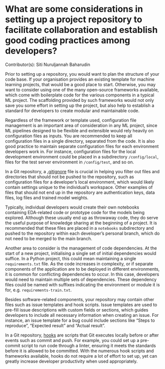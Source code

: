 # What are some considerations in setting up a project repository to facilitate collaboration and establish good coding practices among developers?

Contributor(s): Siti Nuruljannah Baharudin

Prior to setting up a repository, you would want to plan the structure of your code base. If your organisation provides an existing template for machine learning projects, that would be a good place to start. Otherwise, you may want to consider using one of the many open-source frameworks available, which come with boilerplate code for the various components in a typical ML project. The scaffolding provided by such frameworks would not only save you some effort in setting up the project, but also help to establish a standard for developers to create modular and maintainable code.

Regardless of the framework or template used, configuration file management is an important area of consideration in any ML project, since ML pipelines designed to be flexible and extensible would rely heavily on configuration files as inputs. You are recommended to keep all configuration files in a single directory, separated from the code. It is also good practice to maintain separate configuration files for each environment developers work in. For instance, configuration files for the local development environment could be placed in a subdirectory `/config/local`, files for the test server environment in `/config/test`, and so on. 

In a Git repository, a [.gitignore](https://git-scm.com/docs/gitignore) file is crucial in helping you filter out files and directories that should not be pushed to the repository, such as configuration files for a developer’s local environment, which would likely contain settings unique to the individual’s workspace. Other examples of files that should not end up in the repository are authentication keys, data files, log files and trained model weights.

Typically, individual developers would create their own notebooks containing EDA-related code or prototype code for the models being explored. Although these usually end up as throwaway code, they do serve the useful purpose of knowledge sharing at the beginning of a project. It is recommended that these files are placed in a `notebooks` subdirectory and pushed to the repository within each developer’s personal branch, which do not need to be merged to the main branch.

Another area to consider is the management of code dependencies. At the start of a new project, initialising a single set of initial dependencies would suffice. In a Python project, this could mean maintaining a single `requirements.txt` file. As the code increases in complexity, or if separate components of the application are to be deployed in different environments, it is common for conflicting dependencies to occur. In this case, developers would need to maintain multiple sets of dependencies. These dependency files could be named with suffixes indicating the environment or module it is for, e.g. `requirements-train.txt`.

Besides software-related components, your repository may contain other files such as issue templates and hook scripts. Issue templates are used to pre-fill issue descriptions with custom fields or sections, which guides developers to include all necessary information when creating an issue. For instance, an issue template for a bug could include sections like “Steps to reproduce”, “Expected result” and “Actual result”. 

In a Git repository, [hooks](https://githooks.com/) are scripts that Git executes locally before or after events such as commit and push. For example, you could set up a pre-commit script to run code through a linter, ensuring it meets the standards before it is allowed to be committed. With the numerous hook scripts and frameworks available, hooks do not require a lot of effort to set up, yet can greatly increase developer productivity when used appropriately.
